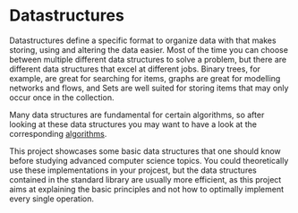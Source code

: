 # Datastructures

Datastructures define a specific format to organize data with that makes storing, using and altering the data easier. Most of the time you can choose between multiple different data structures to solve a problem, but there are different data structures that excel at different jobs. Binary trees, for example, are great for searching for items, graphs are great for modelling networks and flows, and Sets are well suited for storing items that may only occur once in the collection.

Many data structures are fundamental for certain algorithms, so after looking at these data structures you may want to have a look at the corresponding [algorithms](https://github.com/SL/CSharpBeginnerProjects/tree/main/Algorithms).

This project showcases some basic data structures that one should know before studying advanced computer science topics. You could theoretically use these implementations in your projcest, but the data structures contained in the standard library are usually more efficient, as this project aims at explaining the basic principles and not how to optimally implement every single operation.
